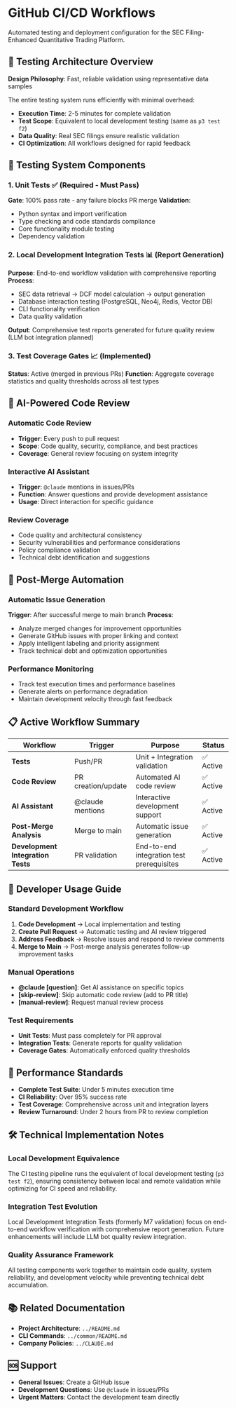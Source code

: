 # GitHub CI/CD Workflows

Automated testing and deployment configuration for the SEC Filing-Enhanced Quantitative Trading Platform.

## 🎯 Testing Architecture Overview

**Design Philosophy**: Fast, reliable validation using representative data samples

The entire testing system runs efficiently with minimal overhead:
- **Execution Time**: 2-5 minutes for complete validation
- **Test Scope**: Equivalent to local development testing (same as `p3 test f2`)
- **Data Quality**: Real SEC filings ensure realistic validation
- **CI Optimization**: All workflows designed for rapid feedback

## 🧪 Testing System Components

### 1. Unit Tests ✅ (Required - Must Pass)
**Gate**: 100% pass rate - any failure blocks PR merge
**Validation**:
- Python syntax and import verification
- Type checking and code standards compliance
- Core functionality module testing
- Dependency validation

### 2. Local Development Integration Tests 📊 (Report Generation)
**Purpose**: End-to-end workflow validation with comprehensive reporting
**Process**:
- SEC data retrieval → DCF model calculation → output generation
- Database interaction testing (PostgreSQL, Neo4j, Redis, Vector DB)
- CLI functionality verification
- Data quality validation

**Output**: Comprehensive test reports generated for future quality review (LLM bot integration planned)

### 3. Test Coverage Gates 📈 (Implemented)
**Status**: Active (merged in previous PRs)
**Function**: Aggregate coverage statistics and quality thresholds across all test types

## 🤖 AI-Powered Code Review

### Automatic Code Review
- **Trigger**: Every push to pull request
- **Scope**: Code quality, security, compliance, and best practices
- **Coverage**: General review focusing on system integrity

### Interactive AI Assistant
- **Trigger**: `@claude` mentions in issues/PRs  
- **Function**: Answer questions and provide development assistance
- **Usage**: Direct interaction for specific guidance

### Review Coverage
- Code quality and architectural consistency
- Security vulnerabilities and performance considerations
- Policy compliance validation
- Technical debt identification and suggestions

## 🔄 Post-Merge Automation

### Automatic Issue Generation
**Trigger**: After successful merge to main branch
**Process**:
- Analyze merged changes for improvement opportunities
- Generate GitHub issues with proper linking and context
- Apply intelligent labeling and priority assignment
- Track technical debt and optimization opportunities

### Performance Monitoring
- Track test execution times and performance baselines
- Generate alerts on performance degradation
- Maintain development velocity through fast feedback

## 📋 Active Workflow Summary

| Workflow | Trigger | Purpose | Status |
|----------|---------|---------|--------|
| **Tests** | Push/PR | Unit + Integration validation | ✅ Active |
| **Code Review** | PR creation/update | Automated AI code review | ✅ Active |
| **AI Assistant** | @claude mentions | Interactive development support | ✅ Active |
| **Post-Merge Analysis** | Merge to main | Automatic issue generation | ✅ Active |
| **Development Integration Tests** | PR validation | End-to-end integration test prerequisites | ✅ Active |

## 🔧 Developer Usage Guide

### Standard Development Workflow
1. **Code Development** → Local implementation and testing
2. **Create Pull Request** → Automatic testing and AI review triggered  
3. **Address Feedback** → Resolve issues and respond to review comments
4. **Merge to Main** → Post-merge analysis generates follow-up improvement tasks

### Manual Operations
- **@claude [question]**: Get AI assistance on specific topics
- **[skip-review]**: Skip automatic code review (add to PR title)
- **[manual-review]**: Request manual review process

### Test Requirements
- **Unit Tests**: Must pass completely for PR approval
- **Integration Tests**: Generate reports for quality validation
- **Coverage Gates**: Automatically enforced quality thresholds

## 🎯 Performance Standards

- **Complete Test Suite**: Under 5 minutes execution time
- **CI Reliability**: Over 95% success rate
- **Test Coverage**: Comprehensive across unit and integration layers  
- **Review Turnaround**: Under 2 hours from PR to review completion

## 🛠️ Technical Implementation Notes

### Local Development Equivalence
The CI testing pipeline runs the equivalent of local development testing (`p3 test f2`), ensuring consistency between local and remote validation while optimizing for CI speed and reliability.

### Integration Test Evolution
Local Development Integration Tests (formerly M7 validation) focus on end-to-end workflow verification with comprehensive report generation. Future enhancements will include LLM bot quality review integration.

### Quality Assurance Framework
All testing components work together to maintain code quality, system reliability, and development velocity while preventing technical debt accumulation.

## 📚 Related Documentation

- **Project Architecture**: `../README.md`
- **CLI Commands**: `../common/README.md` 
- **Company Policies**: `../CLAUDE.md`

## 🆘 Support

- **General Issues**: Create a GitHub issue
- **Development Questions**: Use `@claude` in issues/PRs
- **Urgent Matters**: Contact the development team directly